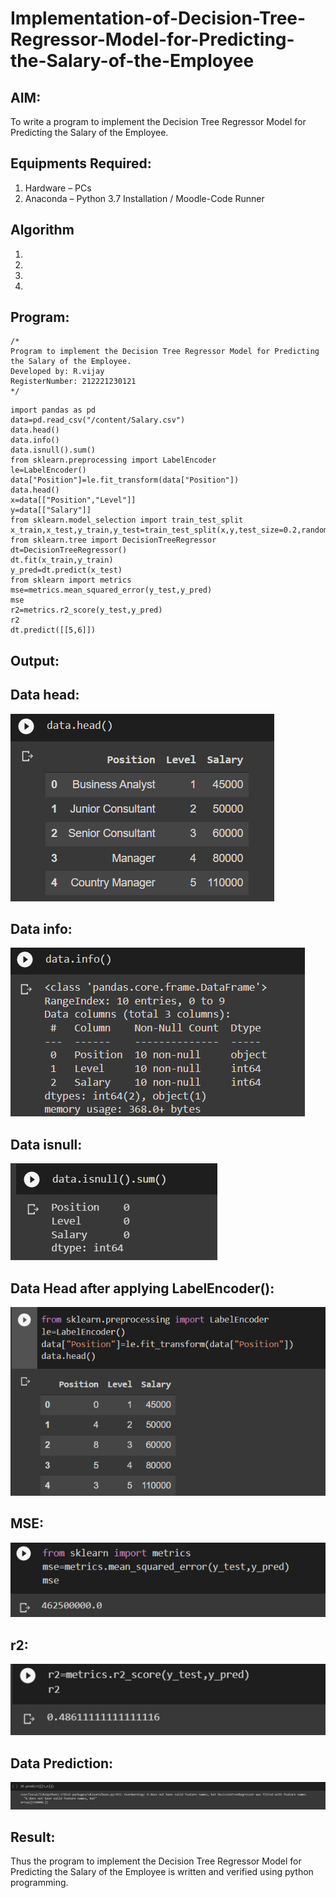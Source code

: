 # Implementation-of-Decision-Tree-Regressor-Model-for-Predicting-the-Salary-of-the-Employee

## AIM:
To write a program to implement the Decision Tree Regressor Model for Predicting the Salary of the Employee.

## Equipments Required:
1. Hardware – PCs
2. Anaconda – Python 3.7 Installation / Moodle-Code Runner

## Algorithm
1. 
2. 
3. 
4. 

## Program:
```
/*
Program to implement the Decision Tree Regressor Model for Predicting the Salary of the Employee.
Developed by: R.vijay
RegisterNumber: 212221230121
*/
```
~~~
import pandas as pd
data=pd.read_csv("/content/Salary.csv")
data.head()
data.info()
data.isnull().sum()
from sklearn.preprocessing import LabelEncoder
le=LabelEncoder()
data["Position"]=le.fit_transform(data["Position"])
data.head()
x=data[["Position","Level"]]
y=data[["Salary"]]
from sklearn.model_selection import train_test_split
x_train,x_test,y_train,y_test=train_test_split(x,y,test_size=0.2,random_state=2)
from sklearn.tree import DecisionTreeRegressor
dt=DecisionTreeRegressor()
dt.fit(x_train,y_train)
y_pred=dt.predict(x_test)
from sklearn import metrics
mse=metrics.mean_squared_error(y_test,y_pred)
mse
r2=metrics.r2_score(y_test,y_pred)
r2
dt.predict([[5,6]])
~~~

## Output:
## Data head:
![pic 1](https://github.com/vijay21500269/Implementation-of-Decision-Tree-Regressor-Model-for-Predicting-the-Salary-of-the-Employee/blob/main/Data%20head.png)
## Data info:
![pic 2](https://github.com/vijay21500269/Implementation-of-Decision-Tree-Regressor-Model-for-Predicting-the-Salary-of-the-Employee/blob/main/Data%20information.png)
## Data isnull:
![pic 3](https://github.com/vijay21500269/Implementation-of-Decision-Tree-Regressor-Model-for-Predicting-the-Salary-of-the-Employee/blob/main/Data%20isnull.png)
## Data Head after applying LabelEncoder():
![pic 4](https://github.com/vijay21500269/Implementation-of-Decision-Tree-Regressor-Model-for-Predicting-the-Salary-of-the-Employee/blob/main/Data%20Head%20after%20applying%20LabelEncoder().png)
## MSE:
![pi 5](https://github.com/vijay21500269/Implementation-of-Decision-Tree-Regressor-Model-for-Predicting-the-Salary-of-the-Employee/blob/main/mse.png)
## r2:
![pic 6](https://github.com/vijay21500269/Implementation-of-Decision-Tree-Regressor-Model-for-Predicting-the-Salary-of-the-Employee/blob/main/r.png)
## Data Prediction:
![pic 7](https://github.com/vijay21500269/Implementation-of-Decision-Tree-Regressor-Model-for-Predicting-the-Salary-of-the-Employee/blob/main/data%20prediction.png)


## Result:
Thus the program to implement the Decision Tree Regressor Model for Predicting the Salary of the Employee is written and verified using python programming.
